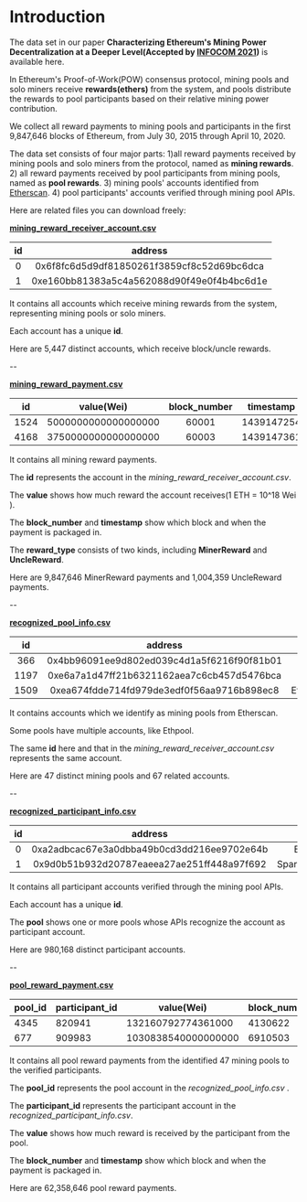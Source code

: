 # Introduction

The data set in our paper **Characterizing Ethereum's Mining Power Decentralization at a Deeper Level(Accepted by [INFOCOM 2021](https://infocom2021.ieee-infocom.org/accepted-paper-list-main-conference))** is available here.

In Ethereum's Proof-of-Work(POW) consensus protocol, mining pools and solo miners receive <b>rewards(ethers)</b> from the system, and pools distribute the rewards to pool participants based on their relative mining power contribution. 

We collect all reward payments to mining pools and participants in the first  9,847,646 blocks of Ethereum, from July 30, 2015 through April 10, 2020.  

The data set consists of four major parts: 1)all reward payments received by mining pools and solo miners from the protocol,  named as <b>mining rewards</b>. 2)  all reward payments received by pool participants from mining pools, named as <b>pool rewards</b>. 3) mining pools' accounts identified from [Etherscan](<https://etherscan.io/stat/miner?range=7&blocktype=blocks>). 4) pool participants' accounts verified through mining pool APIs.

Here are related files you can download freely:

<b>[mining_reward_receiver_account.csv](https://miningpaper.blob.core.windows.net/data-sharing-2/mining_reward_receiver.csv?sp=r&st=2019-10-13T10:58:33Z&se=2020-10-29T18:58:33Z&spr=https&sv=2018-03-28&sig=7PwS9AjTLGdzmbupVsmrkgnDt7Ss0Cr60xI%2BDnfO7Y8%3D&sr=b)</b>

|  id  |                  address                   |
| :--: | :----------------------------------------: |
|  0   | 0x6f8fc6d5d9df81850261f3859cf8c52d69bc6dca |
|  1   | 0xe160bb81383a5c4a562088d90f49e0f4b4bc6d1e |

It contains all accounts which receive mining rewards from the system, representing mining pools or solo miners.

Each account has a unique <b>id</b>.

Here are 5,447 distinct accounts, which receive block/uncle rewards.

--

<b>[mining_reward_payment.csv](https://miningpaper.blob.core.windows.net/data-sharing-2/mining_reward_payment.csv?sp=r&st=2019-10-13T11:35:15Z&se=2020-10-29T19:35:15Z&spr=https&sv=2018-03-28&sig=HrIayuWJBA4%2F6MNgYHBSoP7fkYfu1zie5fdJZ8aIodQ%3D&sr=b)</b>

|  id  |     value(Wei)      | block_number | timestamp  | reward_type |
| :--: | :-----------------: | :----------: | :--------: | :---------: |
| 1524 | 5000000000000000000 |    60001     | 1439147254 | MinerReward |
| 4168 | 3750000000000000000 |    60003     | 1439147361 | UncleReward |

It contains all mining reward payments.

The <b>id</b> represents the account in the *mining_reward_receiver_account.csv*.

The <b>value</b> shows how much reward the account receives(1 ETH = 10^18 Wei ).

The <b>block_number</b> and <b>timestamp</b> show which block and when the payment is packaged in.

The <b>reward_type</b> consists of two kinds, including <b>MinerReward</b> and <b>UncleReward</b>.

Here are 9,847,646 MinerReward payments and 1,004,359 UncleReward payments.

--

<b>[recognized_pool_info.csv](https://miningpaper.blob.core.windows.net/data-sharing-2/mining_pool.csv?sp=r&st=2019-10-13T11:19:48Z&se=2020-10-29T19:19:48Z&spr=https&sv=2018-03-28&sig=oQ1IwjiML2NvAnIyvWaxUDum3SrZI796lsuOFyfVIgg%3D&sr=b)</b>

|  id  |                  address                   |   name    |
| :--: | :----------------------------------------: | :-------: |
| 366  | 0x4bb96091ee9d802ed039c4d1a5f6216f90f81b01 |  Ethpool  |
| 1197 | 0xe6a7a1d47ff21b6321162aea7c6cb457d5476bca |  Ethpool  |
| 1509 | 0xea674fdde714fd979de3edf0f56aa9716b898ec8 | Ethermine |

It contains accounts which we identify as mining pools from Etherscan.

Some pools have multiple accounts, like Ethpool.

The same <b>id</b> here and that in the *mining_reward_receiver_account.csv* represents the same account.

Here are 47 distinct mining pools and 67 related accounts.

--

<b>[recognized_participant_info.csv](https://miningpaper.blob.core.windows.net/data-sharing-2/identified_participant.csv?sp=r&st=2019-10-13T11:36:17Z&se=2020-10-29T19:36:17Z&spr=https&sv=2018-03-28&sig=lkgA2rF1DrjRA86B4IXFDXOy2iY7SNfmUEdMZ4sAZtQ%3D&sr=b)</b>

|  id  |                  address                   |       pool       |
| :--: | :----------------------------------------: | :--------------: |
|  0   | 0xa2adbcac67e3a0dbba49b0cd3dd216ee9702e64b |    Ethermine     |
|  1   | 0x9d0b51b932d20787eaeea27ae251ff448a97f692 | SparkPool/F2Pool |

It contains all participant accounts verified through the mining pool APIs.

Each account has a unique <b>id</b>.

The <b>pool</b> shows one or more pools whose APIs recognize the account as participant account.

Here are 980,168 distinct participant accounts.

--

<b>[pool_reward_payment.csv](https://miningpaper.blob.core.windows.net/data-sharing-2/pool_reward_payment.csv?sp=r&st=2019-10-15T08:05:25Z&se=2020-10-29T16:05:25Z&spr=https&sv=2018-03-28&sig=ih3E2aeItJ%2BSq29D2n2L2H8G%2FeAtar4sV%2BPtFTwbUa0%3D&sr=b)</b>

| pool_id | participant_id | value(Wei)          | block_number | timestamp  |
| ------- | -------------- | ------------------- | ------------ | ---------- |
| 4345    | 820941         | 132160792774361000  | 4130622      | 1502164246 |
| 677     | 909983         | 1030838540000000000 | 6910503      | 1545158215 |

It contains all pool reward payments from the identified 47 mining pools to the verified participants.

The <b>pool_id</b> represents the pool account in the *recognized_pool_info.csv* .

The <b>participant_id</b> represents the participant account in the *recognized_participant_info.csv*.

The <b>value</b> shows how much reward is received by the participant from the pool.

The <b>block_number</b> and <b>timestamp</b> show which block and when the payment is packaged in.

Here are 62,358,646 pool reward payments.













